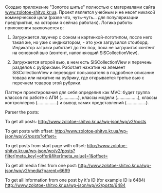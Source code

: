 Создаю приложение "Золотое шитье" полностью с материалами сайта www.zolotoe-shitvo.kr.ua. Проект является учебным и не несет никакой коммерческой цели (разве что, чуть-чуть... для популяризации предприятия, на котором я сейчас работаю). Логика работы приложения заключается в:

1. Загружается лаунчер с фоном и картинкой-логотипом, после него такая же, но уже с индикатором, - это уже загрузился стоиборд. Индикатор загрзки работает до тех пор, пока не загрузится контент на основной вью (контент, наполняющий SiSCollectionView).

2. Загружается второй вью, в нем есть SiSCollectionView и перечень разделов с рубриками. Работает нажатие на элемент SiSCollectionView и переводит пользователя в подробное описание товара или нажатие на рубрику, где открывается третье вью с перечнем товаров этой рубрики.

Паттерн проектирования для себя определил как MVC: будет группа классов по работе с АПИ (..............), классы модели (.................), классы контроллеров (................) и вывод самих представлений (................).

Parser the posts:

To get all posts: http://www.zolotoe-shitvo.kr.ua/wp-json/wp/v2/posts

To get posts with offset: http://www.zolotoe-shitvo.kr.ua/wp-json/wp/v2/posts?offset=

To get posts from start page with offset: http://www.zolotoe-shitvo.kr.ua/wp-json/wp/v2/posts?filter[meta_key]=offer&filter[meta_value]=1&offset=

To get all media files from one post: http://www.zolotoe-shitvo.kr.ua/wp-json/wp/v2/media?parent=6699

To get all information from one post by it's ID (for example ID is 6484) http://www.zolotoe-shitvo.kr.ua/wp-json/wp/v2/posts/6484
